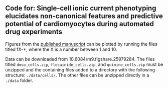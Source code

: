 ## Code for: Single-cell ionic current phenotyping elucidates non-canonical features and predictive potential of cardiomyocytes during automated drug experiments

Figures from the [published manuscript](https://physoc.onlinelibrary.wiley.com/doi/full/10.1113/JP285120) can be plotted by running the files titled fX-\*, where the X is a number between 1 and 10.

Data can be downloaded from 10.6084/m9.figshare.25979284. The files titled `dmso_cells.zip`, `flecainide_cells.zip`, and `quinine_cells.zip` must be unzipped and the containing files added to a directory with the following structure: `./data/cells/`. The other files can be unzipped directly in a `./data` folder.
